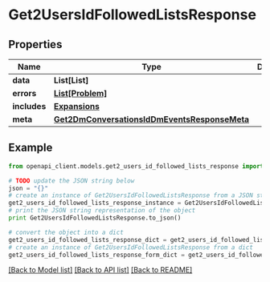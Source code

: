 # Get2UsersIdFollowedListsResponse


## Properties
Name | Type | Description | Notes
------------ | ------------- | ------------- | -------------
**data** | **List[List]** |  | [optional] 
**errors** | [**List[Problem]**](Problem.md) |  | [optional] 
**includes** | [**Expansions**](Expansions.md) |  | [optional] 
**meta** | [**Get2DmConversationsIdDmEventsResponseMeta**](Get2DmConversationsIdDmEventsResponseMeta.md) |  | [optional] 

## Example

```python
from openapi_client.models.get2_users_id_followed_lists_response import Get2UsersIdFollowedListsResponse

# TODO update the JSON string below
json = "{}"
# create an instance of Get2UsersIdFollowedListsResponse from a JSON string
get2_users_id_followed_lists_response_instance = Get2UsersIdFollowedListsResponse.from_json(json)
# print the JSON string representation of the object
print Get2UsersIdFollowedListsResponse.to_json()

# convert the object into a dict
get2_users_id_followed_lists_response_dict = get2_users_id_followed_lists_response_instance.to_dict()
# create an instance of Get2UsersIdFollowedListsResponse from a dict
get2_users_id_followed_lists_response_form_dict = get2_users_id_followed_lists_response.from_dict(get2_users_id_followed_lists_response_dict)
```
[[Back to Model list]](../README.md#documentation-for-models) [[Back to API list]](../README.md#documentation-for-api-endpoints) [[Back to README]](../README.md)


